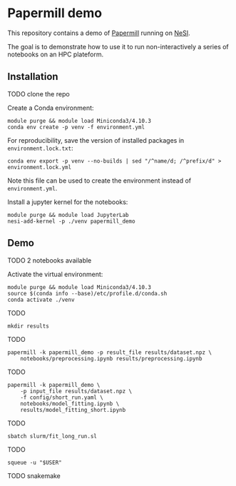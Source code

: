 # Papermill demo

This repository contains a demo of [Papermill](https://papermill.readthedocs.io) running on [NeSI](https://www.nesi.org.nz/).

The goal is to demonstrate how to use it to run non-interactively a series of notebooks on an HPC plateform.


## Installation

TODO clone the repo

Create a Conda environment:
```
module purge && module load Miniconda3/4.10.3
conda env create -p venv -f environment.yml
```

For reproducibility, save the version of installed packages in `environment.lock.txt`:
```
conda env export -p venv --no-builds | sed "/^name/d; /^prefix/d" > environment.lock.yml
```
Note this file can be used to create the environment instead of `environment.yml`.

Install a jupyter kernel for the notebooks:
```
module purge && module load JupyterLab
nesi-add-kernel -p ./venv papermill_demo
```


## Demo

TODO 2 notebooks available

Activate the virtual environment:
```
module purge && module load Miniconda3/4.10.3
source $(conda info --base)/etc/profile.d/conda.sh
conda activate ./venv
```

TODO
```
mkdir results
```

TODO
```
papermill -k papermill_demo -p result_file results/dataset.npz \
    notebooks/preprocessing.ipynb results/preprocessing.ipynb
```

TODO
```
papermill -k papermill_demo \
    -p input_file results/dataset.npz \
    -f config/short_run.yaml \
    notebooks/model_fitting.ipynb \
    results/model_fitting_short.ipynb
```

TODO
```
sbatch slurm/fit_long_run.sl
```

TODO
```
squeue -u "$USER"
```

TODO snakemake
